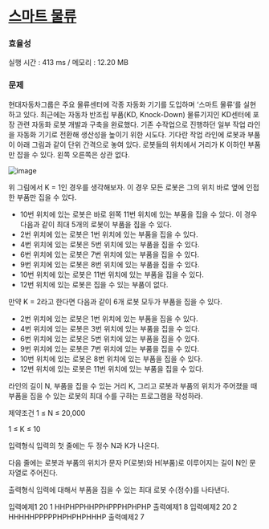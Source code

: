 # [스마트 물류](https://softeer.ai/practice/6279)

### 효율성
 실행 시간 : 413 ms / 메모리 : 12.20 MB

### 문제
 현대자동차그룹은 주요 물류센터에 각종 자동화 기기를 도입하며 ‘스마트 물류’를 실현하고 있다. 최근에는 자동차 반조립 부품(KD, Knock-Down) 물류기지인 KD센터에 포장 관련 자동화 로봇 개발과 구축을 완료했다. 기존 수작업으로 진행하던 일부 작업 라인을 자동화 기기로 전환해 생산성을 높이기 위한 시도다. 기다란 작업 라인에 로봇과 부품이 아래 그림과 같이 단위 간격으로 놓여 있다. 로봇들의 위치에서 거리가 K 이하인 부품만 잡을 수 있다. 왼쪽 오른쪽은 상관 없다.
 
![image](https://github.com/Dokuny/daily-algorithm/assets/87813831/09108930-c3a2-4559-9e8a-3e027412f9f6)

위 그림에서 K = 1인 경우를 생각해보자. 이 경우 모든 로봇은 그의 위치 바로 옆에 인접한 부품만 집을 수 있다.

* 10번 위치에 있는 로봇은 바로 왼쪽 11번 위치에 있는 부품을 집을 수 있다. 이 경우 다음과 같이 최대 5개의 로봇이 부품을 집을 수 있다.
* 2번 위치에 있는 로봇은 1번 위치에 있는 부품을 집을 수 있다.
* 4번 위치에 있는 로봇은 5번 위치에 있는 부품을 집을 수 있다.
* 6번 위치에 있는 로봇은 7번 위치에 있는 부품을 집을 수 있다.
* 9번 위치에 있는 로봇은 8번 위치에 있는 부품을 집을 수 있다.
* 10번 위치에 있는 로봇은 11번 위치에 있는 부품을 집을 수 있다.
* 12번 위치에 있는 로봇은 집을 수 있는 부품이 없다.

만약 K = 2라고 한다면 다음과 같이 6개 로봇 모두가 부품을 집을 수 있다.

* 2번 위치에 있는 로봇은 1번 위치에 있는 부품을 집을 수 있다.
* 4번 위치에 있는 로봇은 3번 위치에 있는 부품을 집을 수 있다.
* 6번 위치에 있는 로봇은 5번 위치에 있는 부품을 집을 수 있다.
* 9번 위치에 있는 로봇은 7번 위치에 있는 부품을 집을 수 있다.
* 10번 위치에 있는 로봇은 8번 위치에 있는 부품을 집을 수 있다.
* 12번 위치에 있는 로봇은 11번 위치에 있는 부품을 집을 수 있다.

라인의 길이 N, 부품을 집을 수 있는 거리 K, 그리고 로봇과 부품의 위치가 주어졌을 때 부품을 집을 수 있는 로봇의 최대 수를 구하는 프로그램을 작성하라.

제약조건
1 ≤ N ≤ 20,000

1 ≤ K ≤ 10

입력형식
입력의 첫 줄에는 두 정수 N과 K가 나온다.

다음 줄에는 로봇과 부품의 위치가 문자 P(로봇)와 H(부품)로 이루어지는 길이 N인 문자열로 주어진다.

출력형식
입력에 대해서 부품을 집을 수 있는 최대 로봇 수(정수)를 나타낸다.

입력예제1
20 1
HHPHPPHHPPHPPPHPHPHP
출력예제1
8
입력예제2
20 2
HHHHHPPPPPHPHPHPHHHP
출력예제2
7
